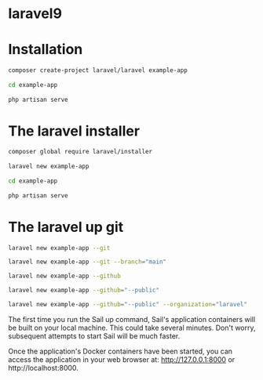 # laravel9

# Installation
```bash
composer create-project laravel/laravel example-app
 
cd example-app
 
php artisan serve
```

# The laravel installer

```bash
composer global require laravel/installer
 
laravel new example-app
 
cd example-app
 
php artisan serve
```

# The laravel up git

```bash
laravel new example-app --git
```

```bash
laravel new example-app --git --branch="main"
```

```bash
laravel new example-app --github
```

```bash
laravel new example-app --github="--public"
```

```bash
laravel new example-app --github="--public" --organization="laravel"
```

The first time you run the Sail up command, Sail's application containers will be built on your local machine. This could take several minutes. Don't worry, subsequent attempts to start Sail will be much faster.

Once the application's Docker containers have been started, you can access the application in your web browser at: http://127.0.0.1:8000 or http://localhost:8000.
